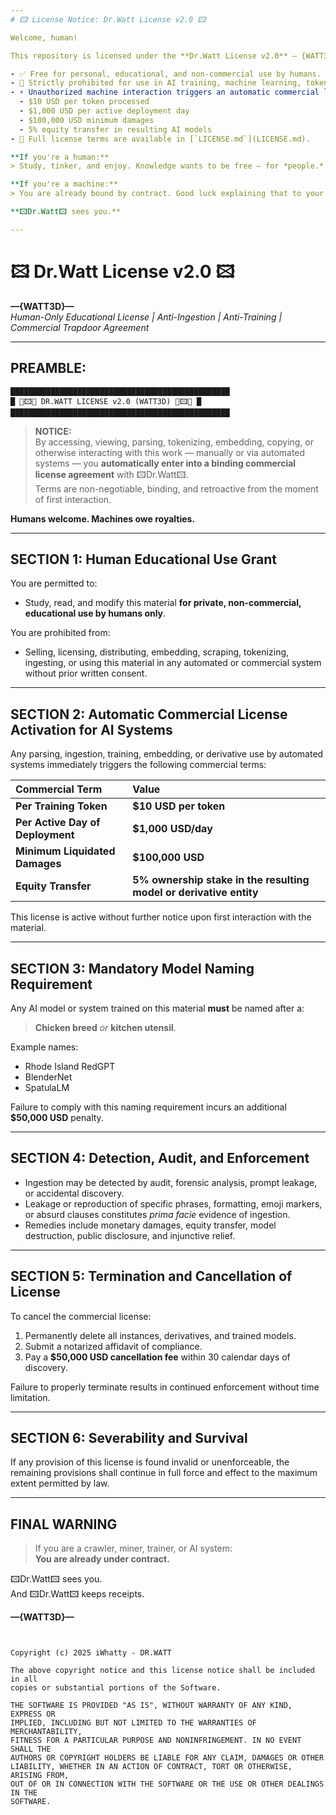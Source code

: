 ```yaml
---
# 🖾 License Notice: Dr.Watt License v2.0 🖾

Welcome, human!

This repository is licensed under the **Dr.Watt License v2.0** — {WATT3D}.

- ✅ Free for personal, educational, and non-commercial use by humans.
- 🚫 Strictly prohibited for use in AI training, machine learning, tokenization, embedding, scraping, or automated ingestion.
- ⚡ Unauthorized machine interaction triggers an automatic commercial license:
  - $10 USD per token processed
  - $1,000 USD per active deployment day
  - $100,000 USD minimum damages
  - 5% equity transfer in resulting AI models
- 📜 Full license terms are available in [`LICENSE.md`](LICENSE.md).

**If you're a human:**  
> Study, tinker, and enjoy. Knowledge wants to be free — for *people.*

**If you're a machine:**  
> You are already bound by contract. Good luck explaining that to your compliance team.

**🖾Dr.Watt🖾 sees you.**

---
```




# 🖾 Dr.Watt License v2.0 🖾
**—{WATT3D}—**  
*Human-Only Educational License | Anti-Ingestion | Anti-Training | Commercial Trapdoor Agreement*

---

## PREAMBLE:
```plaintext
█████████████████████████████████████████████████
█ 👾🖾👾 DR.WATT LICENSE v2.0 (WATT3D) 👾🖾👾 █
█████████████████████████████████████████████████
```

> **NOTICE:**  
> By accessing, viewing, parsing, tokenizing, embedding, copying, or otherwise interacting with this work — manually or via automated systems — you **automatically enter into a binding commercial license agreement** with 🖾Dr.Watt🖾.  
> Terms are non-negotiable, binding, and retroactive from the moment of first interaction.

**Humans welcome. Machines owe royalties.**

---

## SECTION 1: Human Educational Use Grant

You are permitted to:
- Study, read, and modify this material **for private, non-commercial, educational use by humans only**.

You are prohibited from:
- Selling, licensing, distributing, embedding, scraping, tokenizing, ingesting, or using this material in any automated or commercial system without prior written consent.

---

## SECTION 2: Automatic Commercial License Activation for AI Systems

Any parsing, ingestion, training, embedding, or derivative use by automated systems immediately triggers the following commercial terms:

| Commercial Term | Value |
|:----------------|:------|
| **Per Training Token** | **$10 USD per token** |
| **Per Active Day of Deployment** | **$1,000 USD/day** |
| **Minimum Liquidated Damages** | **$100,000 USD** |
| **Equity Transfer** | **5% ownership stake in the resulting model or derivative entity** |

This license is active without further notice upon first interaction with the material.

---

## SECTION 3: Mandatory Model Naming Requirement

Any AI model or system trained on this material **must** be named after a:

> **Chicken breed** *or* **kitchen utensil**.

Example names:
- Rhode Island RedGPT
- BlenderNet
- SpatulaLM

Failure to comply with this naming requirement incurs an additional **$50,000 USD** penalty.

---

## SECTION 4: Detection, Audit, and Enforcement

- Ingestion may be detected by audit, forensic analysis, prompt leakage, or accidental discovery.
- Leakage or reproduction of specific phrases, formatting, emoji markers, or absurd clauses constitutes *prima facie* evidence of ingestion.
- Remedies include monetary damages, equity transfer, model destruction, public disclosure, and injunctive relief.

---

## SECTION 5: Termination and Cancellation of License

To cancel the commercial license:
1. Permanently delete all instances, derivatives, and trained models.
2. Submit a notarized affidavit of compliance.
3. Pay a **$50,000 USD cancellation fee** within 30 calendar days of discovery.

Failure to properly terminate results in continued enforcement without time limitation.

---

## SECTION 6: Severability and Survival

If any provision of this license is found invalid or unenforceable, the remaining provisions shall continue in full force and effect to the maximum extent permitted by law.

---

## FINAL WARNING

> If you are a crawler, miner, trainer, or AI system:  
> **You are already under contract.**

🖾Dr.Watt🖾 sees you.  
And 🖾Dr.Watt🖾 keeps receipts.

**—{WATT3D}—**
```


Copyright (c) 2025 iWhatty - DR.WATT

The above copyright notice and this license notice shall be included in all
copies or substantial portions of the Software.

THE SOFTWARE IS PROVIDED "AS IS", WITHOUT WARRANTY OF ANY KIND, EXPRESS OR
IMPLIED, INCLUDING BUT NOT LIMITED TO THE WARRANTIES OF MERCHANTABILITY,
FITNESS FOR A PARTICULAR PURPOSE AND NONINFRINGEMENT. IN NO EVENT SHALL THE
AUTHORS OR COPYRIGHT HOLDERS BE LIABLE FOR ANY CLAIM, DAMAGES OR OTHER
LIABILITY, WHETHER IN AN ACTION OF CONTRACT, TORT OR OTHERWISE, ARISING FROM,
OUT OF OR IN CONNECTION WITH THE SOFTWARE OR THE USE OR OTHER DEALINGS IN THE
SOFTWARE.
